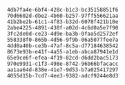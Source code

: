 
                4db7fa4e-6bf4-428c-b1c3-bc35158851f6
                70d6602d-dbe2-4b60-b257-97ff556621aa
                41b2be2b-61c1-4f83-b32d-6078f421b10e
                2abe4225-4891-430f-a02d-4c6d0a5e7f90
                3fc2de0d-ce23-4d9e-ba3b-0faa5d2572ef
                558338f0-865b-4d56-9f9b-06a5077fee7a
                4dd0a40b-ce3b-47af-8c5a-d77184638542
                8673e93b-e41f-4a55-a1eb-abca87941e1d
                65e9ce6f-efea-4f19-82cd-d6dd2bac5173
                970e9931-c1f3-498e-8742-96b66bfacacc
                aa1aa64d-838e-41e7-9d53-b7a025417297
                4055d15b-7cd7-4ee3-9382-adcf9244e8d3
                